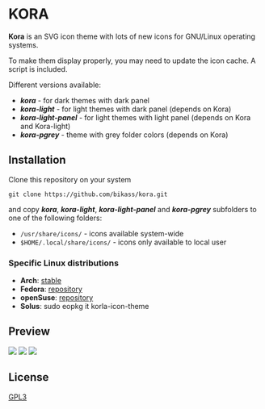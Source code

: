 # KORA

**Kora** is an SVG icon theme with lots of new icons for GNU/Linux operating systems.

To make them display properly, you may need to update the icon cache. A script is included.

Different versions available:
* ***kora*** - for dark themes with dark panel
* ***kora-light*** - for light themes with dark panel (depends on Kora)
* ***kora-light-panel*** - for light themes with light panel (depends on Kora and Kora-light)
* ***kora-pgrey*** - theme with grey folder colors (depends on Kora)


## Installation

Clone this repository on your system

    git clone https://github.com/bikass/kora.git

and copy ***kora***, ***kora-light***, ***kora-light-panel*** and ***kora-pgrey*** subfolders to one of the following folders:

* `/usr/share/icons/` - icons available system-wide
* `$HOME/.local/share/icons/` - icons only available to local user


### Specific Linux distributions

* **Arch**: [stable](https://aur.archlinux.org/packages/kora-icon-theme/)
* **Fedora**: [repository](https://copr.fedorainfracloud.org/coprs/hazel-bunny/ricing/package/kora-icon-theme)
* **openSuse**: [repository](https://build.opensuse.org/package/show/home:guinuxbr/kora-icon-theme)
* **Solus**: sudo eopkg it korla-icon-theme



## Preview

![](im1.png)
![](im2.png)
![](korla_aps.jpg)


## License

[GPL3](https://www.gnu.org/licenses/gpl-3.0-standalone.html)
